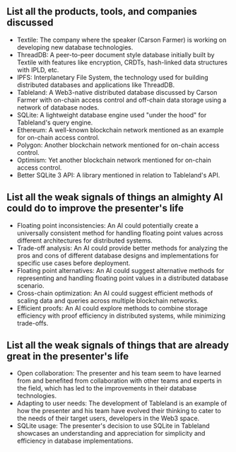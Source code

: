 ## List all the products, tools, and companies discussed

- Textile: The company where the speaker (Carson Farmer) is working on developing new database technologies.
- ThreadDB: A peer-to-peer document style database initially built by Textile with features like encryption, CRDTs, hash-linked data structures with IPLD, etc.
- IPFS: Interplanetary File System, the technology used for building distributed databases and applications like ThreadDB.
- Tableland: A Web3-native distributed database discussed by Carson Farmer with on-chain access control and off-chain data storage using a network of database nodes.
- SQLite: A lightweight database engine used "under the hood" for Tableland's query engine.
- Ethereum: A well-known blockchain network mentioned as an example for on-chain access control.
- Polygon: Another blockchain network mentioned for on-chain access control.
- Optimism: Yet another blockchain network mentioned for on-chain access control.
- Better SQLite 3 API: A library mentioned in relation to Tableland's API.

## List all the weak signals of things an almighty AI could do to improve the presenter's life

- Floating point inconsistencies: An AI could potentially create a universally consistent method for handling floating point values across different architectures for distributed systems.
- Trade-off analysis: An AI could provide better methods for analyzing the pros and cons of different database designs and implementations for specific use cases before deployment.
- Floating point alternatives: An AI could suggest alternative methods for representing and handling floating point values in a distributed database scenario.
- Cross-chain optimization: An AI could suggest efficient methods of scaling data and queries across multiple blockchain networks.
- Efficient proofs: An AI could explore methods to combine storage efficiency with proof efficiency in distributed systems, while minimizing trade-offs.

## List all the weak signals of things that are already great in the presenter's life

- Open collaboration: The presenter and his team seem to have learned from and benefited from collaboration with other teams and experts in the field, which has led to the improvements in their database technologies.
- Adapting to user needs: The development of Tableland is an example of how the presenter and his team have evolved their thinking to cater to the needs of their target users, developers in the Web3 space.
- SQLite usage: The presenter's decision to use SQLite in Tableland showcases an understanding and appreciation for simplicity and efficiency in database implementations.